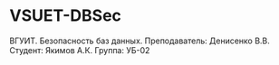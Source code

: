 # VSUET-DBSec
ВГУИТ. Безопасность баз данных. 
Преподаватель: Денисенко В.В. 
Студент: Якимов А.К.
Группа: УБ-02
